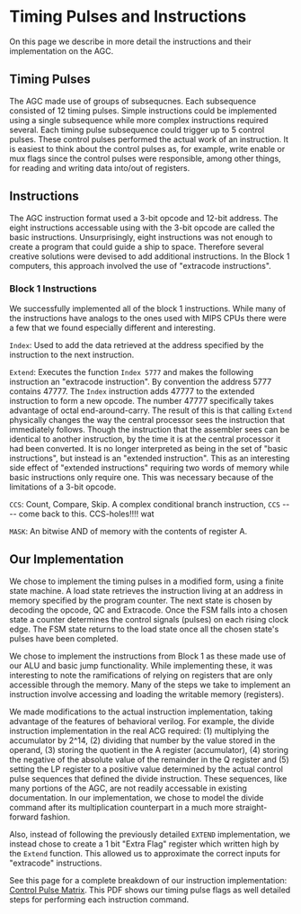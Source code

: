 # Timing Pulses and Instructions

On this page we describe in more detail the instructions and their implementation on the AGC.

## Timing Pulses

The AGC made use of groups of subsequcnes. Each subsequence consisted of 12 timing pulses. Simple instructions could be implemented using a single subsequence while more complex instructions required several. Each timing pulse subsequence could trigger up to 5 control pulses. These control pulses performed the actual work of an instruction. It is easiest to think about the control pulses as, for example, write enable or mux flags since the control pulses were responsible, among other things, for reading and writing data into/out of registers.


## Instructions 

The AGC instruction format used a 3-bit opcode and 12-bit address. The eight instructions accessable using with the 3-bit opcode are called the basic instructions. Unsurprisingly, eight instructions was not enough to create a program that could guide a ship to space. Therefore several creative solutions were devised to add additional instructions. In the Block 1 computers, this approach involved the use of "extracode instructions". 

### Block 1 Instructions

We successfully implemented all of the block 1 instructions. While many of the instructions have analogs to the ones used with MIPS CPUs there were a few that we found especially different and interesting.

`Index`: Used to add the data retrieved at the address specified by the instruction to the next instruction. 

`Extend`: Executes the function `Index 5777` and makes the following instruction an "extracode instruction". By convention the address 5777 contains 47777. The `Index` instruction adds 47777 to the extended instruction to form a new opcode. The number 47777 specifically takes advantage of octal end-around-carry. The result of this is that calling `Extend` physically changes the way the central processor sees the instruction that immediately follows. Though the instruction that the assembler sees can be identical to another instruction, by the time it is at the central processor it had been converted. It is no longer interpreted as being in the set of "basic instructions", but instead is an "extended instruction". This as an interesting side effect of "extended instructions" requiring two words of memory while basic instructions only require one. This was necessary because of the limitations of a 3-bit opcode.

`CCS`: Count, Compare, Skip. A complex conditional branch instruction, `CCS` ---- come back to this. CCS-holes!!!! wat

`MASK`: An bitwise AND of memory with the contents of register A. 

## Our Implementation
We chose to implement the timing pulses in a modified form, using a finite state machine. A load state retrieves the instruction living at an address in memory specified by the program counter. The next state is chosen by decoding the opcode, QC and Extracode. Once the FSM falls into a chosen state a counter determines the control signals (pulses) on each rising clock edge. The FSM state returns to the load state once all the chosen state's pulses have been completed.

We chose to implement the instructions from Block 1 as these made use of our ALU and basic jump functionality. While implementing these, it was interesting to note the ramifications of relying on registers that are only accessible through the memory. Many of the steps we take to implement an instruction involve accessing and loading the writable memory (registers). 

We made modifications to the actual instruction implementation, taking advantage of the features of behavioral verilog. For example, the divide instruction implementation in the real ACG required: (1) multiplying the accumulator by 2^14, (2) dividing that number by the value stored in the operand, (3) storing the quotient in the A register (accumulator), (4) storing the negative of the absolute value of the remainder in the Q register and (5) setting the LP register to a positive value determined by the actual control pulse sequences that defined the divide instruction. These sequences, like many portions of the AGC, are not readily accessable in existing documentation. In our implementation, we chose to model the divide command after its multiplication counterpart in a much more straight-forward fashion.


Also, instead of following the previously detailed `EXTEND` implementation, we instead chose to create a 1 bit "Extra Flag" register which written high by the `Extend` function. This allowed us to approximate the correct inputs for "extracode" instructions.

See this page for a complete breakdown of our instruction implementation: [Control Pulse Matrix](https://github.com/marches/ToTheMoon/blob/master/docs/images/ControlPulseMatrix%20.pdf). This PDF shows our timing pulse flags as well detailed steps for performing each instruction command.